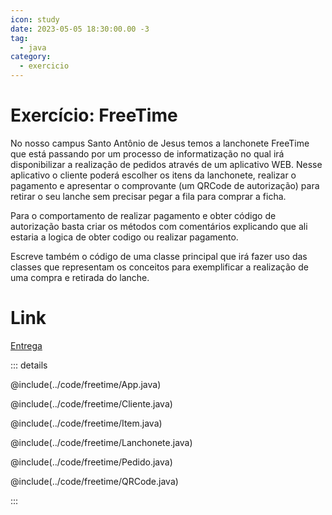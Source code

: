 ```yaml
---
icon: study
date: 2023-05-05 18:30:00.00 -3
tag:
  - java
category:
  - exercicio
---
```


# Exercício: FreeTime

No nosso campus Santo Antônio de Jesus temos a lanchonete FreeTime que está passando por um processo de informatização no qual irá disponibilizar a realização de pedidos através de um aplicativo WEB. Nesse aplicativo o cliente poderá escolher os itens da lanchonete, realizar o pagamento e apresentar o comprovante (um QRCode de autorização) para retirar o seu lanche sem precisar pegar a fila para comprar a ficha.

Para o comportamento de realizar pagamento e obter código de autorização basta criar os métodos com comentários explicando que ali estaria a logica de obter codigo ou realizar pagamento.

Escreve também o código de uma classe principal que irá fazer uso das classes que representam os conceitos para exemplificar a realização de uma compra e retirada do lanche.

# Link

[Entrega](https://classroom.github.com/a/bvybI78M)


::: details 

@include(../code/freetime/App.java)

@include(../code/freetime/Cliente.java)

@include(../code/freetime/Item.java)

@include(../code/freetime/Lanchonete.java)

@include(../code/freetime/Pedido.java)

@include(../code/freetime/QRCode.java)

:::